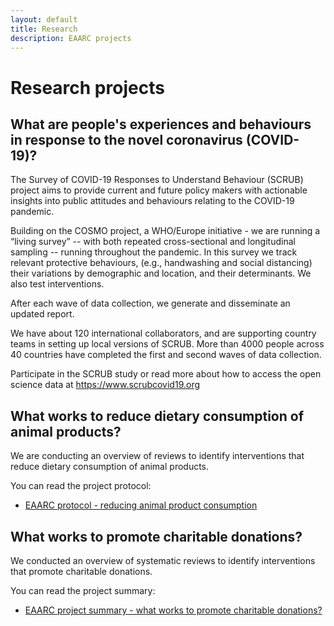 ```yaml
---
layout: default
title: Research
description: EAARC projects
---
```


# Research projects

## What are people's experiences and behaviours in response to the novel coronavirus (COVID-19)?

The Survey of COVID-19 Responses to Understand Behaviour (SCRUB) project aims to provide current and future policy makers with actionable insights into public attitudes and behaviours relating to the COVID-19 pandemic.

Building on the COSMO project, a WHO/Europe initiative - we are running a “living survey” -- with both repeated cross-sectional and longitudinal sampling -- running throughout the pandemic. In this survey we track relevant protective behaviours, (e.g., handwashing and social distancing) their variations by demographic and location, and their determinants. We also test interventions.

After each wave of data collection, we generate and disseminate an updated report. 

We have about 120 international collaborators, and are supporting country teams in setting up local versions of SCRUB. More than 4000 people across 40 countries have completed the first and second waves of data collection. 

Participate in the SCRUB study or read more about how to access the open science data at https://www.scrubcovid19.org

## What works to reduce dietary consumption of animal products?

We are conducting an overview of reviews to identify interventions that reduce dietary consumption of animal products.

You can read the project protocol:

- [EAARC protocol - reducing animal product consumption](https://docs.google.com/document/d/1zqUPNGktRz6emp0WsPmmVjkOitiW7XdWS55YgBTNnp0/edit?usp=sharing)

## What works to promote charitable donations?

We conducted an overview of systematic reviews to identify interventions that promote charitable donations.

You can read the project summary:

- [EAARC project summary - what works to promote charitable donations?](https://docs.google.com/document/d/1osAwuO1J9L2z3PDGQn6UkFEA-4vs5WV9eJ5hAASnS7o/edit?usp=sharing)
